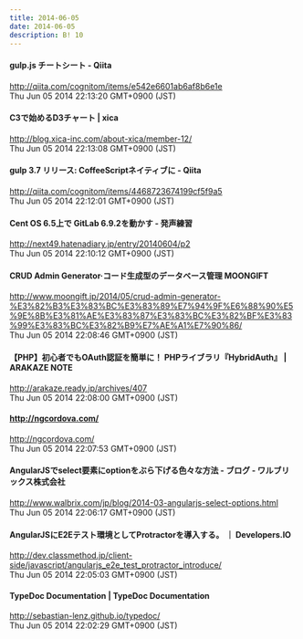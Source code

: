 ```yaml
---
title: 2014-06-05
date: 2014-06-05
description: B! 10
---
```


#### gulp.js チートシート - Qiita
http://qiita.com/cognitom/items/e542e6601ab6af8b6e1e<br>
Thu Jun 05 2014 22:13:20 GMT+0900 (JST)<br>


#### C3で始めるD3チャート | xica
http://blog.xica-inc.com/about-xica/member-12/<br>
Thu Jun 05 2014 22:13:08 GMT+0900 (JST)<br>


#### gulp 3.7 リリース: CoffeeScriptネイティブに - Qiita
http://qiita.com/cognitom/items/4468723674199cf5f9a5<br>
Thu Jun 05 2014 22:12:01 GMT+0900 (JST)<br>


####  Cent OS 6.5上で GitLab 6.9.2を動かす - 発声練習
http://next49.hatenadiary.jp/entry/20140604/p2<br>
Thu Jun 05 2014 22:10:12 GMT+0900 (JST)<br>


#### CRUD Admin Generator·コード生成型のデータベース管理 MOONGIFT
http://www.moongift.jp/2014/05/crud-admin-generator-%E3%82%B3%E3%83%BC%E3%83%89%E7%94%9F%E6%88%90%E5%9E%8B%E3%81%AE%E3%83%87%E3%83%BC%E3%82%BF%E3%83%99%E3%83%BC%E3%82%B9%E7%AE%A1%E7%90%86/<br>
Thu Jun 05 2014 22:08:46 GMT+0900 (JST)<br>


#### 【PHP】初心者でもOAuth認証を簡単に！ PHPライブラリ『HybridAuth』 | ARAKAZE NOTE
http://arakaze.ready.jp/archives/407<br>
Thu Jun 05 2014 22:08:00 GMT+0900 (JST)<br>


#### http://ngcordova.com/
http://ngcordova.com/<br>
Thu Jun 05 2014 22:07:53 GMT+0900 (JST)<br>


#### AngularJSでselect要素にoptionをぶら下げる色々な方法 - ブログ - ワルブリックス株式会社
http://www.walbrix.com/jp/blog/2014-03-angularjs-select-options.html<br>
Thu Jun 05 2014 22:06:17 GMT+0900 (JST)<br>


#### AngularJSにE2Eテスト環境としてProtractorを導入する。 ｜ Developers.IO
http://dev.classmethod.jp/client-side/javascript/angularjs_e2e_test_protractor_introduce/<br>
Thu Jun 05 2014 22:05:03 GMT+0900 (JST)<br>


#### TypeDoc Documentation | TypeDoc Documentation
http://sebastian-lenz.github.io/typedoc/<br>
Thu Jun 05 2014 22:02:29 GMT+0900 (JST)<br>


